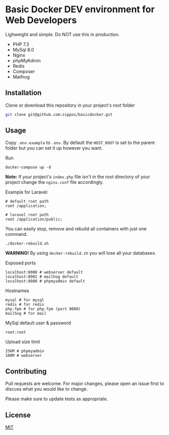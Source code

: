 # Basic Docker DEV environment for Web Developers

Lighweight and simple. Do NOT use this in production.

* PHP 7.3
* MySql 8.0
* Nginx
* phpMyAdmin
* Redis
* Composer
* Mailhog

## Installation

Clone or download this repository in your project's root folder

```bash
git clone git@github.com:zippos/basicdocker.git
```

## Usage

Copy ```.env.example``` to ```.env```.
By default the ```HOST_ROOT``` is set to the parent folder but you can set it up however you want.

Run
```
docker-compose up -d
```

**Note:** If your project's ```index.php``` file isn't in the root directory of your project change the ```nginx.conf``` file accordingly.

Example for Laravel:
```
# default root path
root /application;

# laravel root path
root /application/public;
```

You can easily stop, remove and rebuild all containers with just one command.
```
./docker-rebuild.sh
```

**WARNING!** By using ```docker-rebuild.sh``` you will lose all your databases.

Exposed ports
```
localhost:8000 # webserver default
localhost:8081 # mailhog default
localhost:8080 # phpmyadmin default
```

Hostnames
```
mysql # for mysql
redis # for redis
php-fpm # for php-fpm (port 9000)
mailhog # for mail
```

MySql default user & password
```
root:root
```

Upload size limit
```
256M # phpmyadmin
100M # webserver
```

## Contributing
Pull requests are welcome. For major changes, please open an issue first to discuss what you would like to change.

Please make sure to update tests as appropriate.

## License
[MIT](https://choosealicense.com/licenses/mit/)